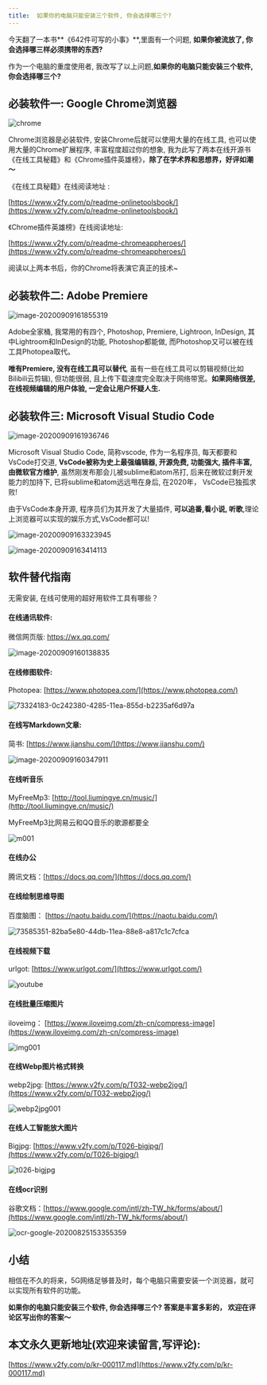 ```yaml
---
title:  如果你的电脑只能安装三个软件, 你会选择哪三个?
---
```


今天翻了一本书**《642件可写的小事》**,里面有一个问题, **如果你被流放了, 你会选择哪三样必须携带的东西?**

作为一个电脑的重度使用者, 我改写了以上问题,**如果你的电脑只能安装三个软件, 你会选择哪三个?**

## 必装软件一: Google Chrome浏览器



![chrome](https://www.v2fy.com/asset/0i/jikemiji/jikemiji-md/kr-000117.assets/chrome.png)


Chrome浏览器是必装软件, 安装Chrome后就可以使用大量的在线工具, 也可以使用大量的Chrome扩展程序, 丰富程度超过你的想象, 我为此写了两本在线开源书《在线工具秘籍》和《Chrome插件英雄榜》，**除了在学术界和思想界，好评如潮～**



《在线工具秘籍》在线阅读地址 :

[https://www.v2fy.com/p/readme-onlinetoolsbook/](https://www.v2fy.com/p/readme-onlinetoolsbook/)



《Chrome插件英雄榜》在线阅读地址:

[https://www.v2fy.com/p/readme-chromeappheroes/](https://www.v2fy.com/p/readme-chromeappheroes/)



阅读以上两本书后，你的Chrome将表演它真正的技术~



## 必装软件二: Adobe Premiere

![image-20200909161855319](https://www.v2fy.com/asset/0i/jikemiji/jikemiji-md/kr-000117.assets/image-20200909161855319.png)



Adobe全家桶, 我常用的有四个, Photoshop, Premiere, Lightroon, InDesign, 其中Lightroom和InDesign的功能, Photoshop都能做, 而Photoshop又可以被在线工具Photopea取代。

**唯有Premiere, 没有在线工具可以替代**, 虽有一些在线工具可以剪辑视频(比如Bilibili云剪辑), 但功能很弱, 且上传下载速度完全取决于网络带宽。**如果网络很差, 在线视频编辑的用户体验, 一定会让用户怀疑人生.**



## 必装软件三: Microsoft Visual Studio Code

![image-20200909161936746](https://www.v2fy.com/asset/0i/jikemiji/jikemiji-md/kr-000117.assets/image-20200909161936746.png)



Microsoft Visual Studio Code, 简称vscode, 作为一名程序员, 每天都要和VsCode打交道, **VsCode被称为史上最强编辑器, 开源免费, 功能强大, 插件丰富, 由微软官方维护**, 虽然刚发布那会儿被sublime和atom吊打, 后来在微软过剩开发能力的加持下, 已将sublime和atom远远甩在身后, 在2020年， VsCode已独孤求败!

由于VsCode本身开源, 程序员们为其开发了大量插件, **可以追番,看小说, 听歌**,理论上浏览器可以实现的娱乐方式,VsCode都可以!

![image-20200909163323945](https://www.v2fy.com/asset/0i/jikemiji/jikemiji-md/kr-000117.assets/image-20200909163323945.png)



![image-20200909163414113](https://www.v2fy.com/asset/0i/jikemiji/jikemiji-md/kr-000117.assets/image-20200909163414113.png)


## 软件替代指南

无需安装, 在线可使用的超好用软件工具有哪些？

#### 在线通讯软件:

微信网页版: https://wx.qq.com/



![image-20200909160138835](https://www.v2fy.com/asset/0i/jikemiji/jikemiji-md/kr-000117.assets/image-20200909160138835.png)

#### 在线修图软件:

Photopea:  [https://www.photopea.com/](https://www.photopea.com/)



![73324183-0c242380-4285-11ea-855d-b2235af6d97a](https://www.v2fy.com/asset/0i/jikemiji/jikemiji-md/kr-000117.assets/73324183-0c242380-4285-11ea-855d-b2235af6d97a.gif)




#### 在线写Markdown文章:

简书: [https://www.jianshu.com/](https://www.jianshu.com/)



![image-20200909160347911](https://www.v2fy.com/asset/0i/jikemiji/jikemiji-md/kr-000117.assets/image-20200909160347911.png)

#### 在线听音乐

MyFreeMp3: [http://tool.liumingye.cn/music/](http://tool.liumingye.cn/music/)

MyFreeMp3比网易云和QQ音乐的歌源都要全



![m001](https://www.v2fy.com/asset/0i/jikemiji/jikemiji-md/kr-000117.assets/m001.gif)



#### 在线办公

腾讯文档：[https://docs.qq.com/](https://docs.qq.com/)




#### 在线绘制思维导图

百度脑图： [https://naotu.baidu.com/](https://naotu.baidu.com/)



![73585351-82ba5e80-44db-11ea-88e8-a817c1c7cfca](https://www.v2fy.com/asset/0i/jikemiji/jikemiji-md/kr-000117.assets/73585351-82ba5e80-44db-11ea-88e8-a817c1c7cfca.gif)


#### 在线视频下载

urlgot: [https://www.urlgot.com/](https://www.urlgot.com/)



![youtube](https://www.v2fy.com/asset/0i/jikemiji/jikemiji-md/kr-000117.assets/youtube.gif)




#### 在线批量压缩图片


iloveimg： [https://www.iloveimg.com/zh-cn/compress-image](https://www.iloveimg.com/zh-cn/compress-image)



![img001](https://www.v2fy.com/asset/0i/jikemiji/jikemiji-md/kr-000117.assets/img001.gif)

#### 在线Webp图片格式转换

webp2jpg: [https://www.v2fy.com/p/T032-webp2jog/](https://www.v2fy.com/p/T032-webp2jog/)



![webp2jpg001](https://www.v2fy.com/asset/0i/jikemiji/jikemiji-md/kr-000117.assets/webp2jpg001.gif)






#### 在线人工智能放大图片

Bigjpg: [https://www.v2fy.com/p/T026-bigjpg/](https://www.v2fy.com/p/T026-bigjpg/)



![t026-bigjpg](https://www.v2fy.com/asset/0i/jikemiji/jikemiji-md/kr-000117.assets/t026-bigjpg.gif)




#### 在线ocr识别

谷歌文档：[https://www.google.com/intl/zh-TW_hk/forms/about/](https://www.google.com/intl/zh-TW_hk/forms/about/)



![ocr-google-20200825153355359](https://www.v2fy.com/asset/0i/jikemiji/jikemiji-md/kr-000117.assets/ocr-google-20200825153355359.gif)



## 小结

相信在不久的将来，5G网络足够普及时，每个电脑只需要安装一个浏览器，就可以实现所有软件的功能。



**如果你的电脑只能安装三个软件, 你会选择哪三个? 答案是丰富多彩的， 欢迎在评论区写出你的答案～**




## 本文永久更新地址(欢迎来读留言,写评论):

[https://www.v2fy.com/p/kr-000117.md](https://www.v2fy.com/p/kr-000117.md)
